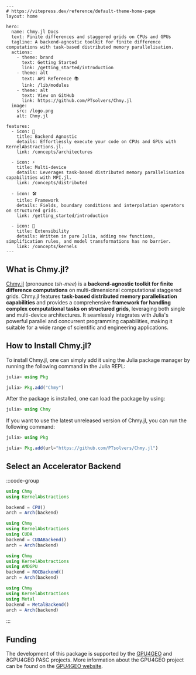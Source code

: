 ```@raw html
---
# https://vitepress.dev/reference/default-theme-home-page
layout: home

hero:
  name: Chmy.jl Docs
  text: Finite differences and staggered grids on CPUs and GPUs
  tagline: A backend-agnostic toolkit for finite difference computations with task-based distributed memory parallelisation.
  actions:
    - theme: brand
      text: Getting Started
      link: /getting_started/introduction
    - theme: alt
      text: API Reference 📚
      link: /lib/modules
    - theme: alt
      text: View on GitHub
      link: https://github.com/PTsolvers/Chmy.jl
  image:
    src: /logo.png
    alt: Chmy.jl

features:
  - icon: 🚀
    title: Backend Agnostic
    details: Effortlessly execute your code on CPUs and GPUs with KernelAbstractions.jl.
    link: /concepts/architectures

  - icon: ⚡
    title: Multi-device
    details: Leverages task-based distributed memory parallelisation capabilities with MPI.jl.
    link: /concepts/distributed

  - icon: 🛠️
    title: Framework
    details: Fields, boundary conditions and interpolation operators on structured grids.
    link: /getting_started/introduction

  - icon: 🧩
    title: Extensibility
    details: Written in pure Julia, adding new functions, simplification rules, and model transformations has no barrier.
    link: /concepts/kernels
---
```

## What is Chmy.jl?

[Chmy.jl](https://github.com/PTsolvers/Chmy.jl) (pronounce *tsh-mee*) is a **backend-agnostic toolkit for finite difference computations** on multi-dimensional computational staggered grids. Chmy.jl features **task-based distributed memory parallelisation capabilities** and provides a comprehensive **framework for handling complex computational tasks on structured grids**, leveraging both single and multi-device architectures. It seamlessly integrates with Julia's powerful parallel and concurrent programming capabilities, making it suitable for a wide range of scientific and engineering applications.

## How to Install Chmy.jl?

To install Chmy.jl, one can simply add it using the Julia package manager by running the following command in the Julia REPL:

```julia
julia> using Pkg

julia> Pkg.add("Chmy")
```

After the package is installed, one can load the package by using:

```julia
julia> using Chmy
```

If you want to use the latest unreleased version of Chmy.jl, you can run the following command:

```julia
julia> using Pkg

julia> Pkg.add(url="https://github.com/PTsolvers/Chmy.jl")
```

## Select an Accelerator Backend

:::code-group

```julia [CPUs]
using Chmy
using KernelAbstractions

backend = CPU()
arch = Arch(backend)
```

```julia [Nvidia GPUs]
using Chmy
using KernelAbstractions
using CUDA
backend = CUDABackend()
arch = Arch(backend)
```

```julia [AMD GPUs]
using Chmy
using KernelAbstractions
using AMDGPU
backend = ROCBackend()
arch = Arch(backend)
```

```julia [Apple GPUs]
using Chmy
using KernelAbstractions
using Metal
backend = MetalBackend()
arch = Arch(backend)
```

:::

## Funding

The development of this package is supported by the [GPU4GEO](https://pasc-ch.org/projects/2021-2024/gpu4geo/index.html) and ∂GPU4GEO PASC projects. More information about the GPU4GEO project can be found on the [GPU4GEO website](https://ptsolvers.github.io/GPU4GEO/).
